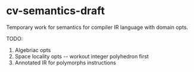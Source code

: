 # cv-semantics-draft
Temporary work for semantics for compiler IR language with domain opts.

TODO:
1. Algebriac opts
2. Space locality opts
   -- workout integer polyhedron first 	
3. Annotated IR for polymorphs instructions
